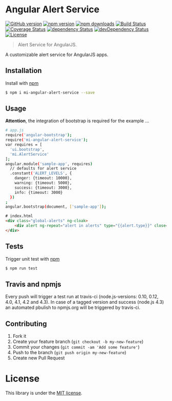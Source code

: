# Angular Alert Service

[![GitHub version](https://badge.fury.io/gh/movingimage24%2Fmi-angular-alert-service.svg)](http://badge.fury.io/gh/movingimage24%2Fmi-angular-alert-service)
[![npm version](https://img.shields.io/npm/v/mi-angular-alert-service.svg)](https://www.npmjs.com/package/mi-angular-alert-service)
[![npm downloads](https://img.shields.io/npm/dm/mi-angular-alert-service.svg)](https://www.npmjs.com/package/mi-angular-alert-service)
[![Build Status](https://img.shields.io/travis/MovingImage24/mi-angular-alert-service.svg)](https://travis-ci.org/MovingImage24/mi-angular-alert-service)
[![Coverage Status](https://coveralls.io/repos/MovingImage24/mi-angular-alert-service/badge.svg?branch=master&service=github)](https://coveralls.io/github/MovingImage24/mi-angular-alert-service?branch=master)
[![dependency Status](https://david-dm.org/MovingImage24/mi-angular-alert-service/status.svg)](https://david-dm.org/MovingImage24/mi-angular-alert-service#info=dependencies)
[![devDependency Status](https://david-dm.org/MovingImage24/mi-angular-alert-service/dev-status.svg)](https://david-dm.org/MovingImage24/mi-angular-alert-service#info=devDependencies)
[![License](https://img.shields.io/github/license/MovingImage24/mi-angular-alert-service.svg)](https://github.com/MovingImage24/mi-angular-alert-service/blob/master/LICENSE)

> Alert Service for AngularJS.

A customizable alert service for AngularJS apps. 


## Installation

Install with [npm](https://www.npmjs.com/)

```sh
$ npm i mi-angular-alert-service --save
```


## Usage

**Attention**, the integration of bootstrap is required for the example ...


```sh
# app.js
require('angular-bootstrap');
require('mi-angular-alert-service');
var requires = [
  'ui.bootstrap',
  'mi.AlertService'
];
angular.module('sample-app', requires)
  // defaults for alert service
  .constant('ALERT_LEVELS', {
    danger: {timeout: 10000},
    warning: {timeout: 5000},
    success: {timeout: 3000},
    info: {timeout: 3000}
  })
;
angular.bootstrap(document, ['sample-app']);
```

```html
# index.html
<div class="global-alerts" ng-cloak>
    <div alert ng-repeat="alert in alerts" type="{{alert.type}}" close="alert.close()">{{alert.msg}}</div>
</div>
```


## Tests

Trigger unit test with [npm](https://www.npmjs.com/)

```sh
$ npm run test
```


## Travis and npmjs

Every push will trigger a test run at travis-ci (node.js-versions: 0.10, 0.12, 4.0, 4.1, 4.2 and 4.3). In case of a 
tagged version and success (node.js 4.3) an automated pbulish to npmjs.org will be triggered by travis-ci.


## Contributing

1. Fork it
2. Create your feature branch (`git checkout -b my-new-feature`)
3. Commit your changes (`git commit -am 'Add some feature'`)
4. Push to the branch (`git push origin my-new-feature`)
5. Create new Pull Request


# License

This library is under the [MIT license](https://github.com/MovingImage24/mi-angular-alert-service/blob/master/LICENSE).